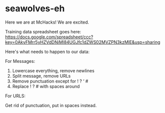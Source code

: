 seawolves-eh
============

Here we are at McHacks! We are excited.


Training data spreadsheet goes here: 
https://docs.google.com/spreadsheet/ccc?key=0AkyFMrr5yHZVdDNiMl84UGJfc1dZWS02MVZPN3kzMlE&usp=sharing

Here's what needs to happen to our data: 

For Messages: 

1. Lowercase everything, remove newlines 
2. Split message, remove URLs 
3. Remove punctuation except for ! ? ‘ # 
4. Replace ! ? # with spaces around 


For URLS: 

Get rid of punctuation, put in spaces instead. 
